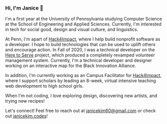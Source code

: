 ### Hi, I'm Janice 👋

I'm a first year at the University of Pennsylvania studying Computer Science at the School of Engineering and Applied Sciences. Currently, I'm interested in tech for social good, design and visual culture, and linguistics.

At Penn, I'm apart of [Hack4Impact](https://hack4impact.org/), where I help build nonprofit software as a developer. I hope to build technologies that can be used to uplift others and encourage action. In Fall of 2020, I was a technical developer on the [Here to Serve](https://www.heretoserve.org/) project, which produced a completely revamped volunteer management system. Currently, I'm a technical developer and designer working on an interactive map for the Black Innovation Alliance.

In addition, I'm currently working as an Campus Facilitator for [Hack4Impact](https://www.kodewithklossy.com/), where I support scholars by leading an 8-week, virtual intensive teaching web development to high school girls.

When I'm not coding, I love exploring design, discovering new artists, and trying new recipes!

Let's connect! Feel free to reach out at [janicekim60@gmail.com](mailto:janicekim60@gmail.com) or check out [janicekim.codes](https://janicekim.codes/)!

